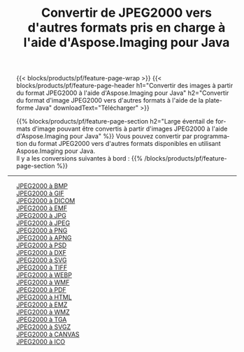 ﻿---
title: Convertir de JPEG2000 vers d'autres formats pris en charge à l'aide d'Aspose.Imaging pour Java 
weight: 3920
url: /fr/java/conversion/from/jpeg2000 
lang: fr
langdirlevel: 2
locales: zh-hans,ja,it,ru,de,es,fr,nl,id,lt,pl,pt,vi,tr,ko,zh-hant,ar,hi,th,sv,cs,uk,he
description: Aspose.Imaging peut facilement convertir de JPEG2000 vers d'autres formats à l'aide de la plate-forme Java
---

{{< blocks/products/pf/feature-page-wrap >}}
{{< blocks/products/pf/feature-page-header h1="Convertir des images à partir du format JPEG2000 à l'aide d'Aspose.Imaging pour Java" h2="Convertir du format d'image JPEG2000 vers d'autres formats à l'aide de la plate-forme Java" downloadText="Télécharger" >}}


{{% blocks/products/pf/feature-page-section  h2="Large éventail de formats d'image pouvant être convertis à partir d'images JPEG2000 à l'aide d'Aspose.Imaging pour Java" %}}
Vous pouvez convertir par programmation du format JPEG2000 vers d'autres formats disponibles en utilisant
Aspose.Imaging pour Java.
<br/>
Il y a les conversions suivantes à bord :
{{% /blocks/products/pf/feature-page-section %}}
<div class="container-fluid productfamilypage bg-gray">
    <div class="convertypes bg-gray agp-content section">
        <div class="container">
		<hr style="margin-left:-20px;"/>
		<div class="row other-converters">
		    <div class='col-md-2 other-converter remove-lp remove-rp'><a href="/imaging/fr/java/conversion/jpeg2000-to-bmp" >JPEG2000 à BMP</a></div><div class='col-md-2 other-converter remove-lp remove-rp'><a href="/imaging/fr/java/conversion/jpeg2000-to-gif" >JPEG2000 à GIF</a></div><div class='col-md-2 other-converter remove-lp remove-rp'><a href="/imaging/fr/java/conversion/jpeg2000-to-dicom" >JPEG2000 à DICOM</a></div><div class='col-md-2 other-converter remove-lp remove-rp'><a href="/imaging/fr/java/conversion/jpeg2000-to-emf" >JPEG2000 à EMF</a></div><div class='col-md-2 other-converter remove-lp remove-rp'><a href="/imaging/fr/java/conversion/jpeg2000-to-jpg" >JPEG2000 à JPG</a></div><div class='col-md-2 other-converter remove-lp remove-rp'><a href="/imaging/fr/java/conversion/jpeg2000-to-jpeg" >JPEG2000 à JPEG</a></div><div class='col-md-2 other-converter remove-lp remove-rp'><a href="/imaging/fr/java/conversion/jpeg2000-to-png" >JPEG2000 à PNG</a></div><div class='col-md-2 other-converter remove-lp remove-rp'><a href="/imaging/fr/java/conversion/jpeg2000-to-apng" >JPEG2000 à APNG</a></div><div class='col-md-2 other-converter remove-lp remove-rp'><a href="/imaging/fr/java/conversion/jpeg2000-to-psd" >JPEG2000 à PSD</a></div><div class='col-md-2 other-converter remove-lp remove-rp'><a href="/imaging/fr/java/conversion/jpeg2000-to-dxf" >JPEG2000 à DXF</a></div><div class='col-md-2 other-converter remove-lp remove-rp'><a href="/imaging/fr/java/conversion/jpeg2000-to-svg" >JPEG2000 à SVG</a></div><div class='col-md-2 other-converter remove-lp remove-rp'><a href="/imaging/fr/java/conversion/jpeg2000-to-tiff" >JPEG2000 à TIFF</a></div><div class='col-md-2 other-converter remove-lp remove-rp'><a href="/imaging/fr/java/conversion/jpeg2000-to-webp" >JPEG2000 à WEBP</a></div><div class='col-md-2 other-converter remove-lp remove-rp'><a href="/imaging/fr/java/conversion/jpeg2000-to-wmf" >JPEG2000 à WMF</a></div><div class='col-md-2 other-converter remove-lp remove-rp'><a href="/imaging/fr/java/conversion/jpeg2000-to-pdf" >JPEG2000 à PDF</a></div><div class='col-md-2 other-converter remove-lp remove-rp'><a href="/imaging/fr/java/conversion/jpeg2000-to-html" >JPEG2000 à HTML</a></div><div class='col-md-2 other-converter remove-lp remove-rp'><a href="/imaging/fr/java/conversion/jpeg2000-to-emz" >JPEG2000 à EMZ</a></div><div class='col-md-2 other-converter remove-lp remove-rp'><a href="/imaging/fr/java/conversion/jpeg2000-to-wmz" >JPEG2000 à WMZ</a></div><div class='col-md-2 other-converter remove-lp remove-rp'><a href="/imaging/fr/java/conversion/jpeg2000-to-tga" >JPEG2000 à TGA</a></div><div class='col-md-2 other-converter remove-lp remove-rp'><a href="/imaging/fr/java/conversion/jpeg2000-to-svgz" >JPEG2000 à SVGZ</a></div><div class='col-md-2 other-converter remove-lp remove-rp'><a href="/imaging/fr/java/conversion/jpeg2000-to-canvas" >JPEG2000 à CANVAS</a></div><div class='col-md-2 other-converter remove-lp remove-rp'><a href="/imaging/fr/java/conversion/jpeg2000-to-ico" >JPEG2000 à ICO</a></div>
                </div>
        </div>
    </div>
</div>
<br/>


